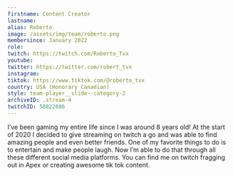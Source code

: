 ```yaml
---
firstname: Content Creator
lastname:
alias: Roberto
image: /assets/img/team/roberto.png
membersince: January 2022
role: 
twitch: https://twitch.com/Roberto_Tvx
youtube: 
twitter: https://twitter.com/robert_tvx
instagram: 
tiktok: https://www.tiktok.com/@roberto_tvx
country: USA (Honorary Canadian)
style: team-player__slide--category-2
archiveID: .stream-4
twitchID: 58822606 
---
```

I’ve been gaming my entire life since I was around 8 years old! At the start of 2020 I decided to give streaming on twitch a go and was able to find amazing people and even better friends. One of my favorite things to do is to entertain and make people laugh. Now I’m able to do that through all these different social media platforms. You can find me on twitch fragging out in Apex or creating awesome tik tok content.